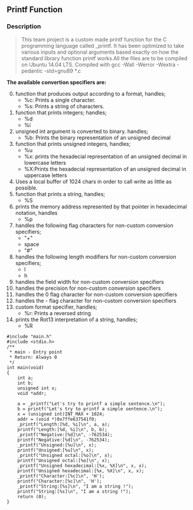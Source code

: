 ## Printf Function

### Description

>This team project is a custom made printf function for the C programming language called _printf. It has been optimized to take various inputs and optional arguments based exactly on how the standard library function printf works.All the files are to be compiled on Ubuntu 14.04 LTS. Compiled with gcc -Wall -Werror -Wextra -pedantic -std=gnu89 *.c

**The available convertion specifiers are:**

0.	function that produces output according to a format, handles;
	* %c: Prints a single character.
	* %s: Prints a string of characters.
1.	function that prints integers; handles;
	* %d
	* %i
2.	unsigned int argument is converted to binary. handles;
	* %b: Prints the binary representation of an unsigned decimal
3.	function that prints unsigned integers, handles;
	* %u
	* %x: prints the hexadecial representation of an unsigned decimal
	      in lowercase letters
	* %X:Prints the hexadecial representation of an unsigned decimal
	     in uppercase letters
4.	Uses a local buffer of 1024 chars in order to call write as little 
    as possible.
5.	function that prints a string, handles;
	* %S
6.	prints the memory address represented by that pointer in
	hexadecimal notation, handles
	* %p
7.	handles the following flag characters for non-custom conversion 
	specifiers;
	* "+"
	* space
	* "#"
8.	handles the following length modifiers for non-custom conversion
	specifiers;
	* l
	* h
9.	handles the field width for non-custom conversion specifiers
10.	handles the precision for non-custom conversion specifiers
11.	handles the 0 flag character for non-custom conversion specifiers
12.	handles the - flag character for non-custom conversion specifiers
13.	custom format specifier, handles;
	* %r: Prints a reversed string
14.	prints the Rot13 interpretation of a string, handles;
	* %R


```
#include "main.h"
#include <stdio.h>
/**
 * main - Entry point
 * Return: Always 0
 */
int main(void)
{
    int a;
    int b;
    unsigned int x;
    void *addr;

    a = _printf("Let's try to printf a simple sentence.\n");
    b = printf("Let's try to printf a simple sentence.\n");
    x = (unsigned int)INT_MAX + 1024;
    addr = (void *)0x7ffe637541f0;
    _printf("Length:[%d, %i]\n", a, a);
    printf("Length:[%d, %i]\n", b, b);
    _printf("Negative:[%d]\n", -762534);
    printf("Negative:[%d]\n", -762534);
    _printf("Unsigned:[%u]\n", x);
    printf("Unsigned:[%u]\n", x);
    _printf("Unsigned octal:[%o]\n", x);
    printf("Unsigned octal:[%o]\n", x);
    _printf("Unsigned hexadecimal:[%x, %X]\n", x, x);
    printf("Unsigned hexadecimal:[%x, %X]\n", x, x);
    _printf("Character:[%c]\n", 'H');
    printf("Character:[%c]\n", 'H');
    _printf("String:[%s]\n", "I am a string !");
    printf("String:[%s]\n", "I am a string !");
    return (0);
}
```
